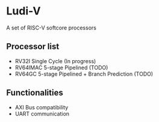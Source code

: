 # Ludi-V
A set of RISC-V softcore processors

## Processor list
- RV32I Single Cycle (In progress)
- RV64IMAC 5-stage Pipelined (TODO)
- RV64GC 5-stage Pipelined + Branch Prediction (TODO)

## Functionalities
- AXI Bus compatibility
- UART communication
